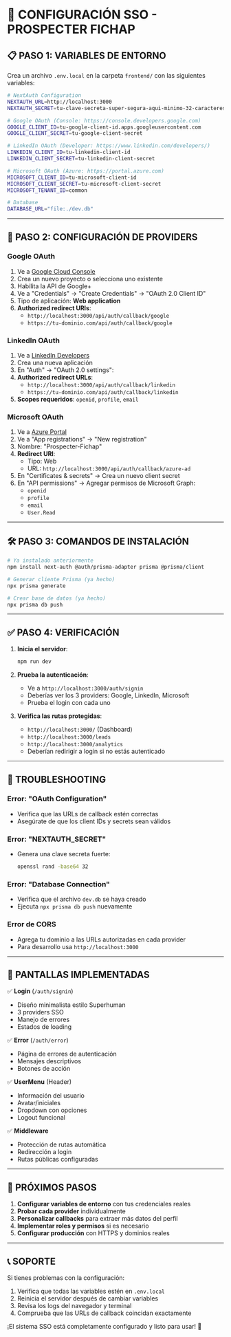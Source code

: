 # 🔐 CONFIGURACIÓN SSO - PROSPECTER FICHAP

## 📋 **PASO 1: VARIABLES DE ENTORNO**

Crea un archivo `.env.local` en la carpeta `frontend/` con las siguientes variables:

```bash
# NextAuth Configuration
NEXTAUTH_URL=http://localhost:3000
NEXTAUTH_SECRET=tu-clave-secreta-super-segura-aqui-minimo-32-caracteres

# Google OAuth (Console: https://console.developers.google.com)
GOOGLE_CLIENT_ID=tu-google-client-id.apps.googleusercontent.com
GOOGLE_CLIENT_SECRET=tu-google-client-secret

# LinkedIn OAuth (Developer: https://www.linkedin.com/developers/)
LINKEDIN_CLIENT_ID=tu-linkedin-client-id
LINKEDIN_CLIENT_SECRET=tu-linkedin-client-secret

# Microsoft OAuth (Azure: https://portal.azure.com)
MICROSOFT_CLIENT_ID=tu-microsoft-client-id
MICROSOFT_CLIENT_SECRET=tu-microsoft-client-secret
MICROSOFT_TENANT_ID=common

# Database
DATABASE_URL="file:./dev.db"
```

---

## 🚀 **PASO 2: CONFIGURACIÓN DE PROVIDERS**

### **Google OAuth**
1. Ve a [Google Cloud Console](https://console.developers.google.com)
2. Crea un nuevo proyecto o selecciona uno existente
3. Habilita la API de Google+
4. Ve a "Credentials" → "Create Credentials" → "OAuth 2.0 Client ID"
5. Tipo de aplicación: **Web application**
6. **Authorized redirect URIs**: 
   - `http://localhost:3000/api/auth/callback/google`
   - `https://tu-dominio.com/api/auth/callback/google`

### **LinkedIn OAuth**
1. Ve a [LinkedIn Developers](https://www.linkedin.com/developers/)
2. Crea una nueva aplicación
3. En "Auth" → "OAuth 2.0 settings":
4. **Authorized redirect URLs**:
   - `http://localhost:3000/api/auth/callback/linkedin`
   - `https://tu-dominio.com/api/auth/callback/linkedin`
5. **Scopes requeridos**: `openid`, `profile`, `email`

### **Microsoft OAuth**
1. Ve a [Azure Portal](https://portal.azure.com)
2. Ve a "App registrations" → "New registration"
3. Nombre: "Prospecter-Fichap"
4. **Redirect URI**: 
   - Tipo: Web
   - URL: `http://localhost:3000/api/auth/callback/azure-ad`
5. En "Certificates & secrets" → Crea un nuevo client secret
6. En "API permissions" → Agregar permisos de Microsoft Graph:
   - `openid`
   - `profile`
   - `email`
   - `User.Read`

---

## 🛠️ **PASO 3: COMANDOS DE INSTALACIÓN**

```bash
# Ya instalado anteriormente
npm install next-auth @auth/prisma-adapter prisma @prisma/client

# Generar cliente Prisma (ya hecho)
npx prisma generate

# Crear base de datos (ya hecho)
npx prisma db push
```

---

## ✅ **PASO 4: VERIFICACIÓN**

1. **Inicia el servidor**:
   ```bash
   npm run dev
   ```

2. **Prueba la autenticación**:
   - Ve a `http://localhost:3000/auth/signin`
   - Deberías ver los 3 providers: Google, LinkedIn, Microsoft
   - Prueba el login con cada uno

3. **Verifica las rutas protegidas**:
   - `http://localhost:3000/` (Dashboard)
   - `http://localhost:3000/leads`
   - `http://localhost:3000/analytics`
   - Deberían redirigir a login si no estás autenticado

---

## 🔧 **TROUBLESHOOTING**

### **Error: "OAuth Configuration"**
- Verifica que las URLs de callback estén correctas
- Asegúrate de que los client IDs y secrets sean válidos

### **Error: "NEXTAUTH_SECRET"**
- Genera una clave secreta fuerte:
  ```bash
  openssl rand -base64 32
  ```

### **Error: "Database Connection"**
- Verifica que el archivo `dev.db` se haya creado
- Ejecuta `npx prisma db push` nuevamente

### **Error de CORS**
- Agrega tu dominio a las URLs autorizadas en cada provider
- Para desarrollo usa `http://localhost:3000`

---

## 📱 **PANTALLAS IMPLEMENTADAS**

✅ **Login** (`/auth/signin`)
- Diseño minimalista estilo Superhuman
- 3 providers SSO
- Manejo de errores
- Estados de loading

✅ **Error** (`/auth/error`)  
- Página de errores de autenticación
- Mensajes descriptivos
- Botones de acción

✅ **UserMenu** (Header)
- Información del usuario
- Avatar/iniciales
- Dropdown con opciones
- Logout funcional

✅ **Middleware** 
- Protección de rutas automática
- Redirección a login
- Rutas públicas configuradas

---

## 🎯 **PRÓXIMOS PASOS**

1. **Configurar variables de entorno** con tus credenciales reales
2. **Probar cada provider** individualmente
3. **Personalizar callbacks** para extraer más datos del perfil
4. **Implementar roles y permisos** si es necesario
5. **Configurar producción** con HTTPS y dominios reales

---

## 📞 **SOPORTE**

Si tienes problemas con la configuración:
1. Verifica que todas las variables estén en `.env.local`
2. Reinicia el servidor después de cambiar variables
3. Revisa los logs del navegador y terminal
4. Comprueba que las URLs de callback coincidan exactamente

¡El sistema SSO está completamente configurado y listo para usar! 🚀 